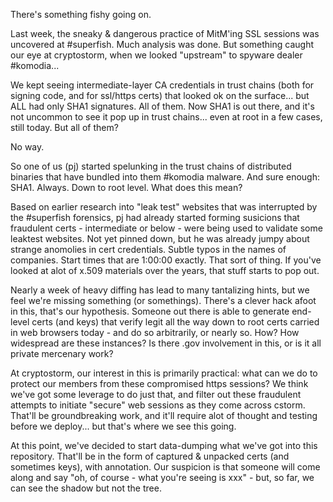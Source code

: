 There's something fishy going on.

Last week, the sneaky & dangerous practice of MitM'ing SSL sessions was uncovered at #superfish. Much analysis was done. But something caught our eye at cryptostorm, when we looked "upstream" to spyware dealer #komodia...

We kept seeing intermediate-layer CA credentials in trust chains (both for signing code, and for ssl/https certs) that looked ok on the surface... but ALL had only SHA1 signatures. All of them. Now SHA1 is out there, and it's not uncommon to see it pop up in trust chains... even at root in a few cases, still today. But all of them?

No way.

So one of us (pj) started spelunking in the trust chains of distributed binaries that have bundled into them #komodia malware. And sure enough: SHA1. Always. Down to root level. What does this mean?

Based on earlier research into "leak test" websites that was interrupted by the #superfish forensics, pj had already started forming susicions that fraudulent certs - intermediate or below - were being used to validate some leaktest websites. Not yet pinned down, but he was already jumpy about strange anomolies in cert credentials. Subtle typos in the names of companies. Start times that are 1:00:00 exactly. That sort of thing. If you've looked at alot of x.509 materials over the years, that stuff starts to pop out.

Nearly a week of heavy diffing has lead to many tantalizing hints, but we feel we're missing something (or somethings). There's a clever hack afoot in this, that's our hypothesis. Someone out there is able to generate end-level certs (and keys) that verify legit all the way down to root certs carried in web browsers today - and do so arbitrarily, or nearly so. How? How widespread are these instances? Is there .gov involvement in this, or is it all private mercenary work?

At cryptostorm, our interest in this is primarily practical: what can we do to protect our members from these compromised https sessions? We think we've got some leverage to do just that, and filter out these fraudulent attempts to initiate "secure" web sessions as they come across cstorm. That'll be groundbreaking work, and it'll require alot of thought and testing before we deploy... but that's where we see this going.

At this point, we've decided to start data-dumping what we've got into this repository. That'll be in the form of captured & unpacked certs (and sometimes keys), with annotation. Our suspicion is that someone will come along and say "oh, of course - what you're seeing is xxx" - but, so far, we can see the shadow but not the tree.
